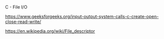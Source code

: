 C - File I/O

https://www.geeksforgeeks.org/input-output-system-calls-c-create-open-close-read-write/

https://en.wikipedia.org/wiki/File_descriptor